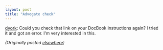 ```yaml
---
layout: post
title: "Advogato check"
---
```




<p><a href="http://www.advogato.org/person/dyork/">dyork</a>: Could you check that link on your
DocBook instructions again? I tried it and got an error. I'm
very interested in this.

<p><em>(Originally posted <a href="http://www.advogato.org/person/cwinters/diary.html?start=54">elsewhere</a>)</em></p>



